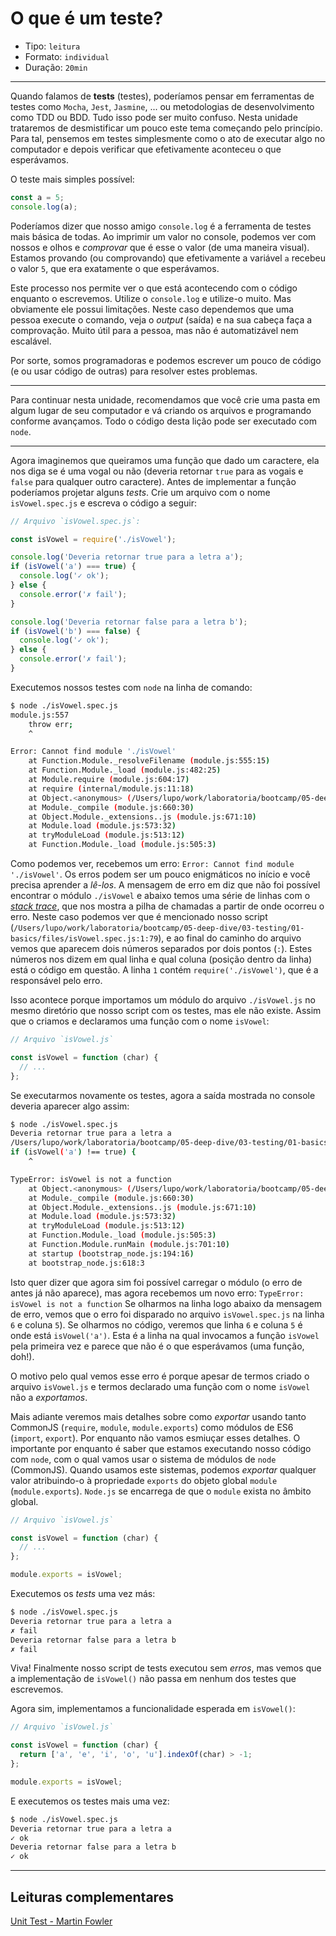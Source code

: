 # O que é um teste?

* Tipo: `leitura`
* Formato: `individual`
* Duração: `20min`

***

Quando falamos de **tests** (testes), poderíamos pensar em ferramentas de testes
como `Mocha`, `Jest`, `Jasmine`, ... ou metodologias de desenvolvimento como TDD
ou BDD. Tudo isso pode ser muito confuso. Nesta unidade trataremos de
desmistificar um pouco este tema começando pelo princípio. Para tal, pensemos em
testes simplesmente como o ato de executar algo no computador e depois verificar
que efetivamente aconteceu o que esperávamos.

O teste mais simples possível:

```js
const a = 5;
console.log(a);
```

Poderíamos dizer que nosso amigo `console.log` é a ferramenta de testes mais
básica de todas. Ao imprimir um valor no console, podemos ver com nossos e olhos
e _comprovar_ que é esse o valor (de uma maneira visual). Estamos provando (ou
comprovando) que efetivamente a variável `a` recebeu o valor `5`, que era
exatamente o que esperávamos.

Este processo nos permite ver o que está acontecendo com o código enquanto o
escrevemos. Utilize o `console.log` e utilize-o muito. Mas obviamente ele possui
limitações. Neste caso dependemos que uma pessoa execute o comando, veja o
_output_ (saída) e na sua cabeça faça a comprovação. Muito útil para a pessoa,
mas não é automatizável nem escalável.

Por sorte, somos programadoras e podemos escrever um pouco de código (e ou usar
código de outras) para resolver estes problemas.

***

Para continuar nesta unidade, recomendamos que você crie uma pasta em algum
lugar de seu computador e vá criando os arquivos e programando conforme
avançamos. Todo o código desta lição pode ser executado com `node`.

***

Agora imaginemos que queiramos uma função que dado um caractere, ela nos diga se
é uma vogal ou não (deveria retornar `true` para as vogais e `false` para
qualquer outro caractere). Antes de implementar a função poderíamos projetar
alguns _tests_. Crie um arquivo com o nome `isVowel.spec.js` e escreva o código
a seguir:

```js
// Arquivo `isVowel.spec.js`:

const isVowel = require('./isVowel');

console.log('Deveria retornar true para a letra a');
if (isVowel('a') === true) {
  console.log('✓ ok');
} else {
  console.error('✗ fail');
}

console.log('Deveria retornar false para a letra b');
if (isVowel('b') === false) {
  console.log('✓ ok');
} else {
  console.error('✗ fail');
}
```

Executemos nossos testes com `node` na linha de comando:

```sh
$ node ./isVowel.spec.js
module.js:557
    throw err;
    ^

Error: Cannot find module './isVowel'
    at Function.Module._resolveFilename (module.js:555:15)
    at Function.Module._load (module.js:482:25)
    at Module.require (module.js:604:17)
    at require (internal/module.js:11:18)
    at Object.<anonymous> (/Users/lupo/work/laboratoria/bootcamp/05-deep-dive/03-testing/01-basics/files/isVowel.spec.js:1:79)
    at Module._compile (module.js:660:30)
    at Object.Module._extensions..js (module.js:671:10)
    at Module.load (module.js:573:32)
    at tryModuleLoad (module.js:513:12)
    at Function.Module._load (module.js:505:3)
```

Como podemos ver, recebemos um erro: `Error: Cannot find module './isVowel'`. Os
erros podem ser um pouco enigmáticos no início e você precisa aprender a
_lê-los_. A mensagem de erro em diz que não foi possível encontrar o módulo
`./isVowel` e abaixo temos uma série de linhas com o [_stack
trace_](https://developer.mozilla.org/en-US/docs/Web/JavaScript/Reference/Global_Objects/Error/Stack),
que nos mostra a pilha de chamadas a partir de onde ocorreu o erro. Neste caso
podemos ver que é mencionado nosso script
(`/Users/lupo/work/laboratoria/bootcamp/05-deep-dive/03-testing/01-basics/files/isVowel.spec.js:1:79`),
e ao final do caminho do arquivo vemos que aparecem dois números separados por
dois pontos (`:`). Estes números nos dizem em qual linha e qual coluna (posição
dentro da linha) está o código em questão. A linha `1` contém
`require('./isVowel')`, que é a responsável pelo erro.

Isso acontece porque importamos um módulo do arquivo `./isVowel.js` no mesmo
diretório que nosso script com os testes, mas ele não existe. Assim que o
criamos e declaramos uma função com o nome `isVowel`:

```js
// Arquivo `isVowel.js`

const isVowel = function (char) {
  // ...
};
```

Se executarmos novamente os testes, agora a saída mostrada no console deveria
aparecer algo assim:

```sh
$ node ./isVowel.spec.js
Deveria retornar true para a letra a
/Users/lupo/work/laboratoria/bootcamp/05-deep-dive/03-testing/01-basics/files/isVowel.spec.js:4
if (isVowel('a') !== true) {
    ^

TypeError: isVowel is not a function
    at Object.<anonymous> (/Users/lupo/work/laboratoria/bootcamp/05-deep-dive/03-testing/01-basics/files/isVowel.spec.js:6:5)
    at Module._compile (module.js:660:30)
    at Object.Module._extensions..js (module.js:671:10)
    at Module.load (module.js:573:32)
    at tryModuleLoad (module.js:513:12)
    at Function.Module._load (module.js:505:3)
    at Function.Module.runMain (module.js:701:10)
    at startup (bootstrap_node.js:194:16)
    at bootstrap_node.js:618:3
```

Isto quer dizer que agora sim foi possível carregar o módulo (o erro de antes já
não aparece), mas agora recebemos um novo erro: `TypeError: isVowel is not a
function` Se olharmos na linha logo abaixo da mensagem de erro, vemos que o erro
foi disparado no arquivo `isVowel.spec.js` na linha `6` e coluna `5`). Se
olharmos no código, veremos que linha `6` e coluna `5` é onde está
`isVowel('a')`. Esta é a linha na qual invocamos a função `isVowel` pela
primeira vez e parece que não é o que esperávamos (uma função, doh!).

O motivo pelo qual vemos esse erro é porque apesar de termos criado o arquivo
`isVowel.js` e termos declarado uma função com o nome `isVowel` não a
_exportamos_.

Mais adiante veremos mais detalhes sobre como _exportar_ usando tanto CommonJS
(`require`, `module`, `module.exports`) como módulos de ES6 (`import`,
`export`). Por enquanto não vamos esmiuçar esses detalhes. O importante por
enquanto é saber que estamos executando nosso código com `node`, com o qual
vamos usar o sistema de módulos de `node` (CommonJS). Quando usamos este
sistemas, podemos _exportar_ qualquer valor atribuindo-o à propriedade `exports`
do objeto global `module` (`module.exports`). `Node.js` se encarrega de que o
`module` exista no âmbito global.

```js
// Arquivo `isVowel.js`

const isVowel = function (char) {
  // ...
};

module.exports = isVowel;
```

Executemos os _tests_ uma vez más:

```sh
$ node ./isVowel.spec.js
Deveria retornar true para a letra a
✗ fail
Deveria retornar false para a letra b
✗ fail
```

Viva! Finalmente nosso script de tests executou sem _erros_, mas vemos que a
implementação de `isVowel()` não passa em nenhum dos testes que escrevemos.

Agora sim, implementamos a funcionalidade esperada em `isVowel()`:

```js
// Arquivo `isVowel.js`

const isVowel = function (char) {
  return ['a', 'e', 'i', 'o', 'u'].indexOf(char) > -1;
};

module.exports = isVowel;
```

E executemos os testes mais uma vez:

```sh
$ node ./isVowel.spec.js
Deveria retornar true para a letra a
✓ ok
Deveria retornar false para a letra b
✓ ok
```

***

## Leituras complementares

[Unit Test - Martin Fowler](https://martinfowler.com/bliki/UnitTest.html)
